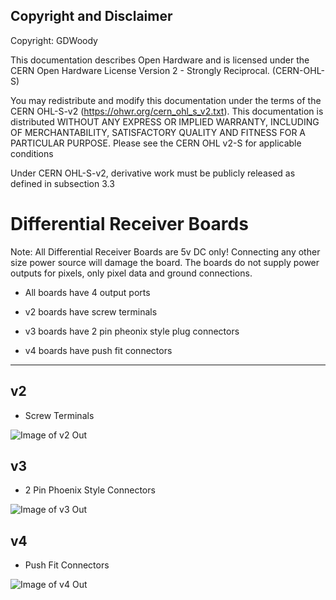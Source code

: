 ## Copyright and Disclaimer
Copyright: GDWoody

This documentation describes Open Hardware and is licensed under the CERN Open Hardware License Version 2 - Strongly Reciprocal. (CERN-OHL-S)

You may redistribute and modify this documentation under the terms of the CERN OHL-S-v2 (https://ohwr.org/cern_ohl_s_v2.txt). This documentation is distributed WITHOUT ANY EXPRESS OR IMPLIED WARRANTY, INCLUDING OF MERCHANTABILITY, SATISFACTORY QUALITY AND FITNESS FOR A PARTICULAR PURPOSE. Please see the CERN OHL v2-S for applicable conditions

Under CERN OHL-S-v2, derivative work must be publicly released as defined in subsection 3.3

# Differential Receiver Boards

Note: All Differential Receiver Boards are 5v DC only! Connecting any other size power source will damage the board. The boards do not supply power outputs for pixels, only pixel data and ground connections.


* All boards have 4 output ports

* v2 boards have screw terminals

* v3 boards have 2 pin pheonix style plug connectors

* v4 boards have push fit connectors 
 
---
## v2

* Screw Terminals

![Image of v2
Out](https://github.com/GDWoody/Pixel-Controllers/blob/main/diff_receiver/image/Diff_Recv_v2.png)


## v3

* 2 Pin Phoenix Style Connectors

![Image of v3
Out](https://github.com/GDWoody/Pixel-Controllers/blob/main/diff_receiver/image/Diff_Recv_v3.png)


## v4

* Push Fit Connectors

![Image of v4
Out](https://github.com/GDWoody/Pixel-Controllers/blob/main/diff_receiver/image/Diff_Recv_v4.png)